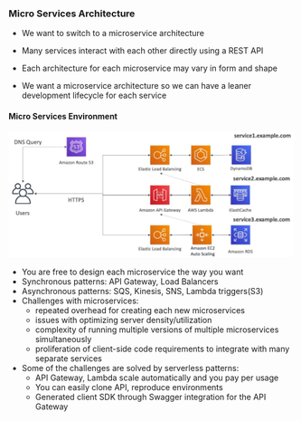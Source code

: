 ### Micro Services Architecture

* We want to switch to a microservice architecture
* Many services interact with each other directly using a REST API
* Each architecture for each microservice may vary in form and shape

* We want a microservice architecture so we can have a leaner development lifecycle for each service

#### Micro Services Environment

<img src="../images/micro-service-arch/micro-service-env.png" alt="Micro Service Env">

* You are free to design each microservice the way you want
* Synchronous patterns: API Gateway, Load Balancers
* Asynchronous patterns: SQS, Kinesis, SNS, Lambda triggers(S3)
* Challenges with microservices:
  * repeated overhead for creating each new microservices
  * issues with optimizing server density/utilization
  * complexity of running multiple versions of multiple microservices simultaneously
  * proliferation of client-side code requirements to integrate with many separate services
* Some of the challenges are solved by serverless patterns:
  * API Gateway, Lambda scale automatically and you pay per usage
  * You can easily clone API, reproduce environments
  * Generated client SDK through Swagger integration for the API Gateway